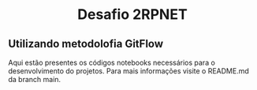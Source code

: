 <h1 align="center"> Desafio 2RPNET </h1>

## Utilizando metodolofia GitFlow
Aqui estão presentes os códigos notebooks necessários para o desenvolvimento do projetos. Para mais informações visite o README.md
da branch main.
